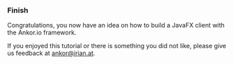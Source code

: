 ### Finish

Congratulations, you now have an idea on how to build a JavaFX client with the Ankor.io framework.

If you enjoyed this tutorial or there is something you did not like, please give us feedback at <ankor@irian.at>.
